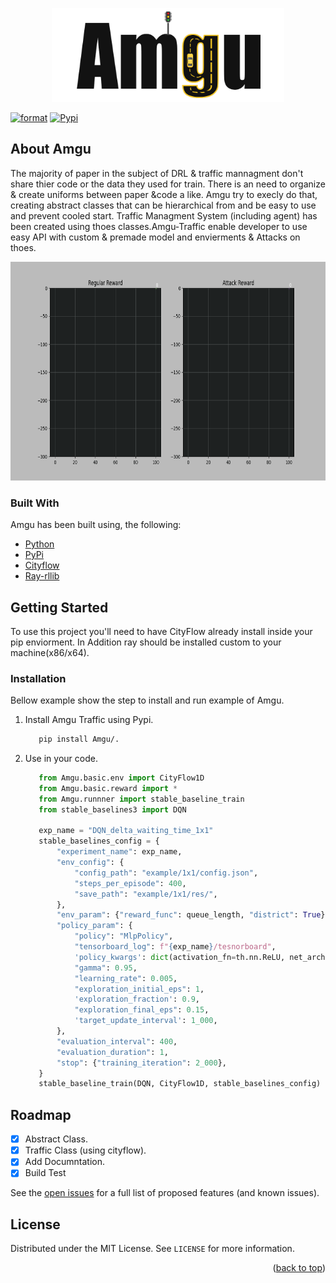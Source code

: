 <p align="center">
  <img src="assets/amgu.png" height="150" />
</p>

[![format](https://github.com/dev0Guy/amgu/actions/workflows/black.yml/badge.svg?branch=production)](https://github.com/dev0Guy/amgu/actions/workflows/black.yml)
[![Pypi](https://github.com/dev0Guy/amgu/actions/workflows/Pypi.yml/badge.svg?branch=production)](https://github.com/dev0Guy/amgu/actions/workflows/Pypi.yml)
<!-- ABOUT THE PROJECT -->
## About Amgu

The majority of paper in the subject of DRL & traffic mannagment don't share thier code or the
data they used for train.
There is an need to organize & create uniforms between paper &code a like.
Amgu try to execly do that, creating abstract classes that can be hierarchical from
and be easy to use and prevent cooled start. Traffic Managment System (including agent) has been created using thoes classes.Amgu-Traffic enable developer to use easy API with custom & premade
model and envierments & Attacks on thoes.

<p align="center">
  <img src="assets/animation.gif" height="350" />
</p>


### Built With

Amgu has been built using, the following:

* [Python](https://www.python.org/)
* [PyPi](https://pypi.org/)
* [Cityflow](https://github.com/cityflow-project/CityFlow)
* [Ray-rllib](https://github.com/ray-project/ray/blob/master/python/ray/rllib)

<!-- GETTING STARTED -->
## Getting Started

To use this project you'll need to have CityFlow already install inside your pip enviorment.
In Addition ray should be installed custom to your machine(x86/x64).

### Installation

Bellow example show the step to install and run example of Amgu.
1. Install Amgu Traffic using Pypi.
   ```sh
      pip install Amgu/.
   ```
2. Use in your code.
   ```python
      from Amgu.basic.env import CityFlow1D
      from Amgu.basic.reward import *
      from Amgu.runnner import stable_baseline_train
      from stable_baselines3 import DQN

      exp_name = "DQN_delta_waiting_time_1x1"
      stable_baselines_config = {
          "experiment_name": exp_name,
          "env_config": {
              "config_path": "example/1x1/config.json",
              "steps_per_episode": 400,
              "save_path": "example/1x1/res/",
          },
          "env_param": {"reward_func": queue_length, "district": True},
          "policy_param": {
              "policy": "MlpPolicy",
              "tensorboard_log": f"{exp_name}/tesnorboard",
              'policy_kwargs': dict(activation_fn=th.nn.ReLU, net_arch=[146,50,8]),
              "gamma": 0.95,
              "learning_rate": 0.005,
              "exploration_initial_eps": 1,
              'exploration_fraction': 0.9,
              "exploration_final_eps": 0.15,
              'target_update_interval': 1_000,
          },
          "evaluation_interval": 400,
          "evaluation_duration": 1,
          "stop": {"training_iteration": 2_000},
      }
      stable_baseline_train(DQN, CityFlow1D, stable_baselines_config)
   ```

<!-- ROADMAP -->
## Roadmap
- [x] Abstract Class.
- [x] Traffic Class (using cityflow).
- [x] Add Documntation.
- [x] Build Test

See the [open issues](https://github.com/dev0Guy/amgu/issues) for a full list of proposed features (and known issues).

<!-- LICENSE -->
## License

Distributed under the MIT License. See `LICENSE` for more information.

<p align="right">(<a href="#top">back to top</a>)</p>
